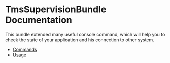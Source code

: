 TmsSupervisionBundle Documentation
==================================

This bundle extended many useful console command,
which will help you to check the state of your application and his connection to other system.

* [Commands](commands.md)
* [Usage](usage.md)
